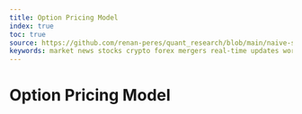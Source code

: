 ```yaml
---
title: Option Pricing Model
index: true
toc: true
source: https://github.com/renan-peres/quant_research/blob/main/naive-statistical-arbitrage-trading-analysis.ipynb
keywords: market news stocks crypto forex mergers real-time updates word-analysis
---
```


#  Option Pricing Model
